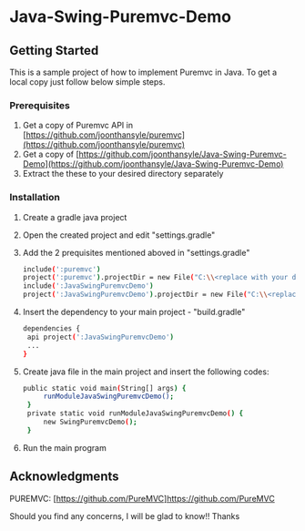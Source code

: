 # Java-Swing-Puremvc-Demo
<!-- GETTING STARTED -->
## Getting Started
This is a sample project of how to implement Puremvc in Java.
To get a local copy just follow below simple steps.

### Prerequisites
1. Get a copy of Puremvc API in [https://github.com/joonthansyle/puremvc](https://github.com/joonthansyle/puremvc)
2. Get a copy of [https://github.com/joonthansyle/Java-Swing-Puremvc-Demo](https://github.com/joonthansyle/Java-Swing-Puremvc-Demo)
3. Extract the these to your desired directory separately

### Installation
1. Create a gradle java project 
2. Open the created project and edit "settings.gradle"
3. Add the 2 prequisites mentioned aboved in "settings.gradle"
   ```sh
   include(':puremvc')
   project(':puremvc').projectDir = new File("C:\\<replace with your directory>\\puremvc")
   include(':JavaSwingPuremvcDemo')
   project(':JavaSwingPuremvcDemo').projectDir = new File("C:\\<replace with your directory>\\JavaSwingpPuremvcDemo")
   ```
4. Insert the dependency to your main project - "build.gradle"
   ```sh
   dependencies {
    api project(':JavaSwingPuremvcDemo')
    ...
   }
   ```

6. Create java file in the main project and insert the following codes:
   ```sh
   public static void main(String[] args) {
        runModuleJavaSwingPuremvcDemo();
    }
    private static void runModuleJavaSwingPuremvcDemo() {
        new SwingPuremvcDemo();
    }
   ```
7. Run the main program

## Acknowledgments
PUREMVC: [https://github.com/PureMVC]https://github.com/PureMVC

Should you find any concerns, I will be glad to know!!
Thanks

